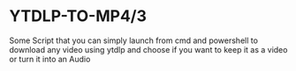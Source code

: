# YTDLP-TO-MP4/3
Some Script that you can simply launch from cmd and powershell to download any video using ytdlp and choose if you want to keep it as a video or turn it into an Audio
